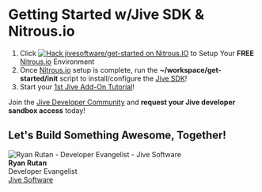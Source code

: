 Getting Started w/Jive SDK & Nitrous.io
===========

<!--
##############################################################################
# For those reading this in Nitrous.io, simply execute the following command:
##############################################################################

~/workspace/get-started-init

and then begin your first tutorial:

https://community.jivesoftware.com/docs/DOC-114053

##############################################################################
-->

1. Click [![Hack jivesoftware/get-started on Nitrous.IO](https://d3o0mnbgv6k92a.cloudfront.net/assets/hack-s-v1-19458b540eb9a0b6a943ee6d27941699.png)](https://www.nitrous.io/hack_button?source=embed&runtime=nodejs&repo=jivesoftware%2Fget-started&file_to_open=README.md) to Setup Your **FREE** [Nitrous.io](https://www.nitrous.io) Environment
2. Once [Nitrous.io](https://www.nitrous.io) setup is complete, run the **~/workspace/get-started/init** script to install/configure the [Jive SDK](https://github.com/jivesoftware/jive-sdk)!
3. Start your [1st Jive Add-On Tutorial](https://community.jivesoftware.com/docs/DOC-114053?ref=nitrousembed)!

Join the [Jive Developer Community](https://community.jivesoftware.com/community/developer) and **request your Jive developer sandbox access** today!

## Let's Build Something Awesome, Together!

![Ryan Rutan - Developer Evangelist - Jive Software](https://community.jivesoftware.com/api/core/v3/people/32109/avatar)<br/>
**Ryan Rutan**<br/>
Developer Evangelist<br/>
[Jive Software](http://developer.jivesoftware.com)
